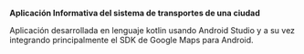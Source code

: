 **Aplicación Informativa del sistema de transportes de una ciudad**

Aplicación desarrollada en lenguaje kotlin usando Android Studio y a su vez integrando principalmente el SDK de Google Maps para Android.
